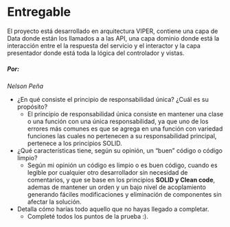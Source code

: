 # Entregable

El proyecto está desarrollado en arquitectura VIPER, contiene una capa de Data donde están los llamados a a las API, una capa dominio donde está la interacción entre el la respuesta del servicio y el interactor y la capa presentador donde está toda la lógica del controlador y vistas.

##### Por: 

_Nelson Peña_

- ¿En qué consiste el principio de responsabilidad única? ¿Cuál es su propósito?
    - El principio de responsabilidad única consiste en mantener una clase o una función con una única responsabilidad, ya que uno de los errores más comunes es que se agrega en una función con variedad funciones las cuales no pertenecen a su responsabilidad principal, pertenece a los principios SOLID.
-  ¿Qué características tiene, según su opinión, un “buen” código o código limpio?
    -  Según mi opinión un código es limpio o es buen código, cuando es legible por cualquier otro desarrollador sin necesidad de comentarios, y que se base en los principios **SOLID y Clean code**, ademas de mantener un orden y un bajo nivel de acoplamiento generando fáciles modificaciones y eliminación de componentes sin afectar la solución.
- Detalla cómo harías todo aquello que no hayas llegado a completar.
    - Completé todos los puntos de la prueba :).
